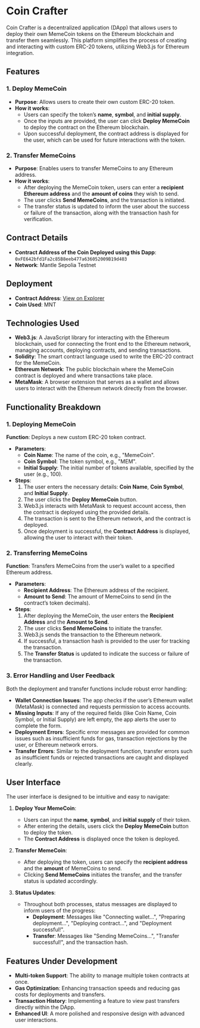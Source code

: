 # Coin Crafter

Coin Crafter is a decentralized application (DApp) that allows users to deploy their own MemeCoin tokens on the Ethereum blockchain and transfer them seamlessly. This platform simplifies the process of creating and interacting with custom ERC-20 tokens, utilizing Web3.js for Ethereum integration.

## Features

### 1. **Deploy MemeCoin**
   - **Purpose**: Allows users to create their own custom ERC-20 token.
   - **How it works**:
     - Users can specify the token’s **name**, **symbol**, and **initial supply**.
     - Once the inputs are provided, the user can click **Deploy MemeCoin** to deploy the contract on the Ethereum blockchain.
     - Upon successful deployment, the contract address is displayed for the user, which can be used for future interactions with the token.

### 2. **Transfer MemeCoins**
   - **Purpose**: Enables users to transfer MemeCoins to any Ethereum address.
   - **How it works**:
     - After deploying the MemeCoin token, users can enter a **recipient Ethereum address** and the **amount of coins** they wish to send.
     - The user clicks **Send MemeCoins**, and the transaction is initiated.
     - The transfer status is updated to inform the user about the success or failure of the transaction, along with the transaction hash for verification.

## Contract Details

- **Contract Address of the Coin Deployed using this Dapp**: `0xFE642bfd1Fa2c85B8eeb477a636052009B19d403`
- **Network**: Mantle Sepolia Testnet
## Deployment

- **Contract Address**: [View on Explorer](https://explorer.sepolia.mantle.xyz/address/0xFE642bfd1Fa2c85B8eeb477a636052009B19d403)
- **Coin Used**: MNT


## Technologies Used

- **Web3.js**: A JavaScript library for interacting with the Ethereum blockchain, used for connecting the front end to the Ethereum network, managing accounts, deploying contracts, and sending transactions.
- **Solidity**: The smart contract language used to write the ERC-20 contract for the MemeCoin.
- **Ethereum Network**: The public blockchain where the MemeCoin contract is deployed and where transactions take place.
- **MetaMask**: A browser extension that serves as a wallet and allows users to interact with the Ethereum network directly from the browser.

## Functionality Breakdown

### 1. **Deploying MemeCoin**

   **Function**: Deploys a new custom ERC-20 token contract.
   - **Parameters**:
     - **Coin Name**: The name of the coin, e.g., "MemeCoin".
     - **Coin Symbol**: The token symbol, e.g., "MEM".
     - **Initial Supply**: The initial number of tokens available, specified by the user (e.g., 100).
   - **Steps**:
     1. The user enters the necessary details: **Coin Name**, **Coin Symbol**, and **Initial Supply**.
     2. The user clicks the **Deploy MemeCoin** button.
     3. Web3.js interacts with MetaMask to request account access, then the contract is deployed using the provided details.
     4. The transaction is sent to the Ethereum network, and the contract is deployed.
     5. Once deployment is successful, the **Contract Address** is displayed, allowing the user to interact with their token.

### 2. **Transferring MemeCoins**

   **Function**: Transfers MemeCoins from the user’s wallet to a specified Ethereum address.
   - **Parameters**:
     - **Recipient Address**: The Ethereum address of the recipient.
     - **Amount to Send**: The amount of MemeCoins to send (in the contract’s token decimals).
   - **Steps**:
     1. After deploying the MemeCoin, the user enters the **Recipient Address** and the **Amount to Send**.
     2. The user clicks **Send MemeCoins** to initiate the transfer.
     3. Web3.js sends the transaction to the Ethereum network.
     4. If successful, a transaction hash is provided to the user for tracking the transaction.
     5. The **Transfer Status** is updated to indicate the success or failure of the transaction.

### 3. **Error Handling and User Feedback**

   Both the deployment and transfer functions include robust error handling:
   - **Wallet Connection Issues**: The app checks if the user’s Ethereum wallet (MetaMask) is connected and requests permission to access accounts.
   - **Missing Inputs**: If any of the required fields (like Coin Name, Coin Symbol, or Initial Supply) are left empty, the app alerts the user to complete the form.
   - **Deployment Errors**: Specific error messages are provided for common issues such as insufficient funds for gas, transaction rejections by the user, or Ethereum network errors.
   - **Transfer Errors**: Similar to the deployment function, transfer errors such as insufficient funds or rejected transactions are caught and displayed clearly.

## User Interface

The user interface is designed to be intuitive and easy to navigate:
1. **Deploy Your MemeCoin**:
   - Users can input the **name**, **symbol**, and **initial supply** of their token.
   - After entering the details, users click the **Deploy MemeCoin** button to deploy the token.
   - The **Contract Address** is displayed once the token is deployed.
   
2. **Transfer MemeCoin**:
   - After deploying the token, users can specify the **recipient address** and the **amount** of MemeCoins to send.
   - Clicking **Send MemeCoins** initiates the transfer, and the transfer status is updated accordingly.

3. **Status Updates**:
   - Throughout both processes, status messages are displayed to inform users of the progress:
     - **Deployment**: Messages like "Connecting wallet...", "Preparing deployment...", "Deploying contract...", and "Deployment successful!".
     - **Transfer**: Messages like "Sending MemeCoins...", "Transfer successful!", and the transaction hash.

## Features Under Development

- **Multi-token Support**: The ability to manage multiple token contracts at once.
- **Gas Optimization**: Enhancing transaction speeds and reducing gas costs for deployments and transfers.
- **Transaction History**: Implementing a feature to view past transfers directly within the DApp.
- **Enhanced UI**: A more polished and responsive design with advanced user interactions.